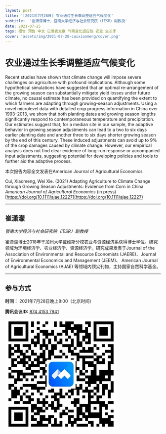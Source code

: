 ```yaml
---
layout: post
title: '[2021年7月28日] 农业通过生长季调整适应气候变化'
subtitle:  '崔潇濛博士，暨南大学经济与社会研究院（IESR）副教授'
date: 2021-07-25
tags: 报告 预告 中文 已发表文章 气候变化适应性 农业 生长季
cover: 'assets/img/2021-07-28-cuixiaomeng/cover.png'
---
```


# 农业通过生长季调整适应气候变化

Recent studies have shown that climate change will impose severe challenges on agriculture with profound implications. Although some hypothetical simulations have suggested that an optimal re-arrangement of the growing season can substantially mitigate yield losses under future climate, no causal estimate has been provided on quantifying the extent to which farmers are adapting through growing-season adjustments. Using a novel microlevel data with detailed crop progress information in China over 1993–2013, we show that both planting dates and growing season lengths significantly respond to contemporaneous temperature and precipitation. Our estimates suggest that, for a median site in our sample, the adaptive behavior in growing season adjustments can lead to a two to six days earlier planting date and another three to six days shorter growing season by the end of this century. These induced adjustments can avoid up to 9% of the crop damages caused by climate change. However, our empirical analysis does not find clear evidence of long-run response or accompanied input adjustments, suggesting potential for developing policies and tools to further aid the adaptive process. 

本次报告内容全文发表在American Journal of Agricultural Economics

Cui, Xiaomeng, Wei Xie. (2021) Adapting Agriculture to Climate Change through Growing Season Adjustments: Evidence from Corn in China *American Journal of Agricultural Economics* (in press) [https://doi.org/10.1111/ajae.12227](https://doi.org/10.1111/ajae.12227)


----------

## 崔潇濛

*暨南大学经济与社会研究院（IESR）副教授*

崔潇濛博士2018年于加州大学戴维斯分校农业与资源经济系获得博士学位。研究领域为环境经济学、农业经济学、资源经济学。研究成果发表于Journal of the Association of Environmental and Resource Economists (JAERE)、Journal of Environmental Economics and Management (JEEM)、 American Journal of Agricultural Economics (AJAE) 等领域内顶尖刊物，主持国家自然科学基金。

-----------
##  参与方式

 **时间：** 2021年7月28日晚上8:00（北京时间）

 **腾讯会议ID:** [874 4153 7941](https://meeting.tencent.com/s/UIeb8Y3Vky8l)

 ![meeting link](/assets/img/2021-07-28-cuixiaomeng/link.jpeg)